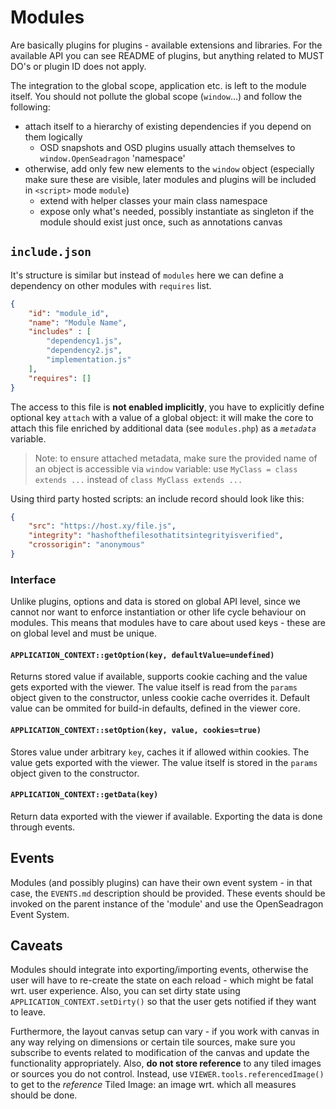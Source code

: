 # Modules

Are basically plugins for plugins - available extensions and libraries.
For the available API you can see README of plugins, but anything related to
MUST DO's or plugin ID does not apply.

The integration to the global scope, application etc. is left to the module itself.
You should not pollute the global scope (`window`...) and follow the following:
 - attach itself to a hierarchy of existing dependencies if you depend on them logically
    - OSD snapshots and OSD plugins usually attach themselves to ``window.OpenSeadragon`` 'namespace'
 - otherwise, add only few new elements to the ``window`` object (especially make sure these are visible, later 
 modules and plugins will be included in `<script>` mode `module`)
    - extend with helper classes your main class namespace
    - expose only what's needed, possibly instantiate as singleton if the module should exist just once, such as annotations canvas

## `include.json`
It's structure is similar but instead of `modules` here we can
define a dependency on other modules with `requires` list.
````json
{
    "id": "module_id",
    "name": "Module Name",
    "includes" : [
        "dependency1.js",
        "dependency2.js",
        "implementation.js"
    ],
    "requires": []
}
````
The access to this file is **not enabled implicitly**, you have to explicitly
define optional key `attach` with a value of a global object: it will make the core to attach 
this file enriched by additional data (see `modules.php`) as a *`metadata`* variable.

> Note: to ensure attached metadata, make sure the provided name of an object is accessible
> via ``window`` variable: use `MyClass = class extends ...` instead of `class MyClass extends ...`

Using third party hosted scripts: an include record should look like this:
````json
{
    "src": "https://host.xy/file.js",
    "integrity": "hashofthefilesothatitsintegrityisverified",
    "crossorigin": "anonymous"
}
````

### Interface
Unlike plugins, options and data is stored on global API level, since we cannot nor want to enforce instantiation 
or other life cycle behaviour on modules. This means that modules have to care about used keys - these are on global 
level and must be unique.

#### `APPLICATION_CONTEXT::getOption(key, defaultValue=undefined)`
Returns stored value if available, supports cookie caching and the value gets exported with the viewer. The value itself is
read from the `params` object given to the constructor, unless cookie cache overrides it. Default value can be ommited
for build-in defaults, defined in the viewer core.

#### `APPLICATION_CONTEXT::setOption(key, value, cookies=true)`
Stores value under arbitrary `key`, caches it if allowed within cookies. The value gets exported with the viewer. 
The value itself is stored in the `params` object given to the constructor.

#### `APPLICATION_CONTEXT::getData(key)`
Return data exported with the viewer if available. Exporting the data is done through events.

## Events
Modules (and possibly plugins) can have their own event system - in that case, the `EVENTS.md` description
should be provided. These events should be invoked on the parent instance of the 'module' and
use the OpenSeadragon Event System.

## Caveats
Modules should integrate into exporting/importing events, otherwise the user will have to re-create
the state on each reload - which might be fatal wrt. user experience. Also, you can set dirty state
using ``APPLICATION_CONTEXT.setDirty()`` so that the user gets notified if they want to leave.

Furthermore, the layout canvas setup can vary - if you work with canvas in any way relying on dimensions
or certain tile sources, make sure you subscribe to events related to modification of the canvas and update
the functionality appropriately. Also, **do not store reference** to any tiled images or sources you do not control.
Instead, use ``VIEWER.tools.referencedImage()`` to get to the _reference_ Tiled Image: an image wrt. which
all measures should be done.

